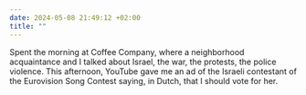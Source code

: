 ```yaml
---
date: 2024-05-08 21:49:12 +02:00
title: ""
---
```


Spent the morning at Coffee Company, where a neighborhood acquaintance and I talked about Israel, the war, the protests, the police violence. This afternoon, YouTube gave me an ad of the Israeli contestant of the Eurovision Song Contest saying, in Dutch, that I should vote for her.
